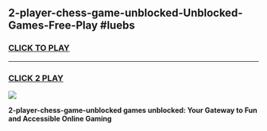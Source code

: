 
## 2-player-chess-game-unblocked-Unblocked-Games-Free-Play #luebs
<h3>
<a href="https://us.freeplayer.one?title=2-player-chess-game-unblocked&ref=9M">CLICK TO PLAY</a></h3>
<hr>

<h3>
<a href="https://us.freeplayer.one?title=2-player-chess-game-unblocked&ref=9M">CLICK 2 PLAY</a>
  
</h3>

<a href="https://us.freeplayer.one?title=2-player-chess-game-unblocked&ref=9M"><img src="https://clearcache.store/games.png"></a>


**2-player-chess-game-unblocked games unblocked: Your Gateway to Fun and Accessible Online Gaming**
